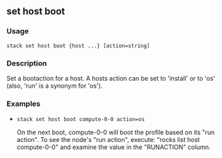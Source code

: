 ## set host boot

### Usage

`stack set host boot {host ...} [action=string]`

### Description

Set a bootaction for a host. A hosts action can be set to 'install' 
	or to 'os' (also, 'run' is a synonym for 'os').

### Examples

* `stack set host boot compute-0-0 action=os`

   On the next boot, compute-0-0 will boot the profile based on its
	"run action". To see the node's "run action", execute:
	"rocks list host compute-0-0" and examine the value in the
	"RUNACTION" column.



